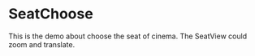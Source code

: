 # SeatChoose
This is the demo about choose the seat of cinema. The SeatView could zoom and translate.
